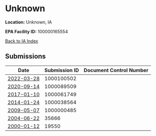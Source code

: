 # Unknown

**Location:** Unknown, IA

**EPA Facility ID:** 100000165554

[Back to IA Index](../../index.md)

## Submissions

| Date | Submission ID | Document Control Number |
|------|--------------|-------------------------|
| [2022-03-28](submissions/1000100502.md) | 1000100502 |  |
| [2020-09-14](submissions/1000089509.md) | 1000089509 |  |
| [2017-01-10](submissions/1000061749.md) | 1000061749 |  |
| [2014-01-24](submissions/1000038564.md) | 1000038564 |  |
| [2009-05-07](submissions/1000000485.md) | 1000000485 |  |
| [2004-06-22](submissions/35666.md) | 35666 |  |
| [2000-01-12](submissions/19550.md) | 19550 |  |
